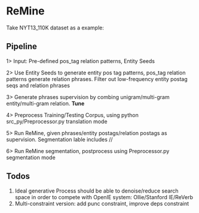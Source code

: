 # ReMine
Take NYT13_110K dataset as a example:
## Pipeline
1> Input: Pre-defined pos_tag relation patterns, Entity Seeds

2> Use Entity Seeds to generate entity pos tag patterns, pos_tag relation patterns generate relation phrases. Filter out low-frequency entity
postag seqs and relation phrases

3> Generate phrases supervision by combing unigram/multi-gram entity/multi-gram relation. <b>Tune</b>

4> Preprocess Training/Testing Corpus, using python src_py/Preprocessor.py translation mode

5> Run ReMine, given phrases/entity postags/relation postags as supervision. Segmentation lable includes <None>/<ENTITY>/<RELATION>

6> Run ReMine segmentation, postprocess using Preprocessor.py segmentation mode

## Todos
1. Ideal generative Process should be able to denoise/reduce search space in order to compete with OpenIE system: Ollie/Stanford IE/ReVerb
2. Multi-constraint version: add punc constraint, improve deps constraint
